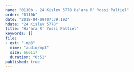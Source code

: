```yaml
---
name: "0110b - 24 Kislev 5778 Ha'ara R' Yossi Paltiel"
order: "0110b"
date: "2018-04-09T07:39:19Z"
hdate: "24 Kislev 5778"
title: "Ha'ara R' Yossi Paltiel"
keywords: []
file:
- ext: ".mp3"
  mime: "audio/mp3"
  size: 666117
  duration: "0:51"
published: true
---
```



